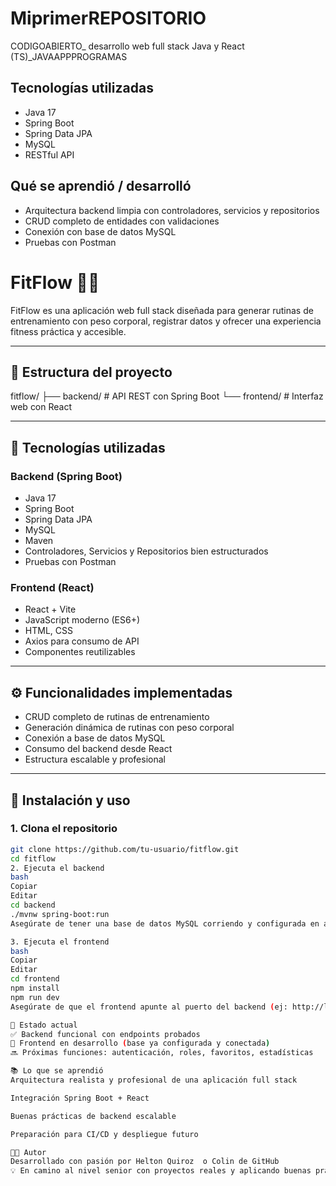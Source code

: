 # MiprimerREPOSITORIO
CODIGOABIERTO_ desarrollo web full stack Java y React (TS)_JAVAAPPPROGRAMAS
## Tecnologías utilizadas
- Java 17
- Spring Boot
- Spring Data JPA
- MySQL
- RESTful API

## Qué se aprendió / desarrolló
- Arquitectura backend limpia con controladores, servicios y repositorios
- CRUD completo de entidades con validaciones
- Conexión con base de datos MySQL
- Pruebas con Postman

# FitFlow 🏋️‍♂️

FitFlow es una aplicación web full stack diseñada para generar rutinas de entrenamiento con peso corporal, registrar datos y ofrecer una experiencia fitness práctica y accesible.

---

## 🧩 Estructura del proyecto
fitflow/
├── backend/ # API REST con Spring Boot
└── frontend/ # Interfaz web con React


---

## 🚀 Tecnologías utilizadas

### Backend (Spring Boot)
- Java 17
- Spring Boot
- Spring Data JPA
- MySQL
- Maven
- Controladores, Servicios y Repositorios bien estructurados
- Pruebas con Postman

### Frontend (React)
- React + Vite
- JavaScript moderno (ES6+)
- HTML, CSS
- Axios para consumo de API
- Componentes reutilizables

---

## ⚙️ Funcionalidades implementadas

- CRUD completo de rutinas de entrenamiento
- Generación dinámica de rutinas con peso corporal
- Conexión a base de datos MySQL
- Consumo del backend desde React
- Estructura escalable y profesional

---

## 📁 Instalación y uso

### 1. Clona el repositorio
```bash
git clone https://github.com/tu-usuario/fitflow.git
cd fitflow
2. Ejecuta el backend
bash
Copiar
Editar
cd backend
./mvnw spring-boot:run
Asegúrate de tener una base de datos MySQL corriendo y configurada en application.properties.

3. Ejecuta el frontend
bash
Copiar
Editar
cd frontend
npm install
npm run dev
Asegúrate de que el frontend apunte al puerto del backend (ej: http://localhost:8080).

🎯 Estado actual
✅ Backend funcional con endpoints probados
🚧 Frontend en desarrollo (base ya configurada y conectada)
🔜 Próximas funciones: autenticación, roles, favoritos, estadísticas

📚 Lo que se aprendió
Arquitectura realista y profesional de una aplicación full stack

Integración Spring Boot + React

Buenas prácticas de backend escalable

Preparación para CI/CD y despliegue futuro

👨‍💻 Autor
Desarrollado con pasión por Helton Quiroz  o Colin de GitHub
💡 En camino al nivel senior con proyectos reales y aplicando buenas prácticas



